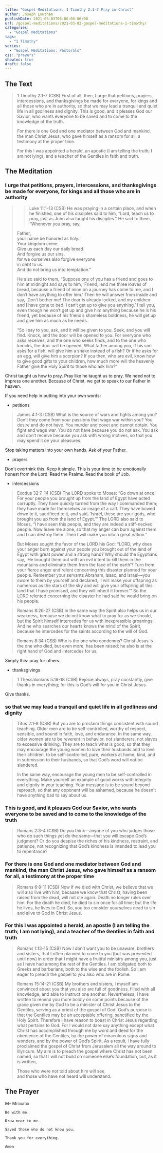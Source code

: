```yaml
---
title: "Gospel Meditations: 1 Timothy 2:1-7 Pray in Christ"
author: Joseph Louthan
publishDate: 2021-03-03T06:00:00-06:00
url: /gospel-meditations/2021-03-03-gospel-meditations-1-timothy/
categories:
  - "Gospel Meditations"
tags:
  - "1 Timothy"
series:
  - "Gospel Meditations: Pastorals"
css: "prayers"
showtoc: true
draft: false
---
```


## The Text

>1 Timothy 2:1-7 (CSB) First of all, then, I urge that petitions, prayers, intercessions, and thanksgivings be made for everyone, for kings and all those who are in authority, so that we may lead a tranquil and quiet life in all godliness and dignity. This is good, and it pleases God our Savior, who wants everyone to be saved and to come to the knowledge of the truth.
>
>For there is one God and one mediator between God and mankind, the man Christ Jesus, who gave himself as a ransom for all, a testimony at the proper time.
>
>For this I was appointed a herald, an apostle (I am telling the truth; I am not lying), and a teacher of the Gentiles in faith and truth.

## The Meditation

### I urge that petitions, prayers, intercessions, and thanksgivings be made for everyone, for kings and all those who are in authority

>>Luke 11:1-13 (CSB) He was praying in a certain place, and when he finished, one of his disciples said to him, “Lord, teach us to pray, just as John also taught his disciples.”
>He said to them, “Whenever you pray, say,
>
>Father,  
>your name be honored as holy.  
>Your kingdom come.  
>Give us each day our daily bread.  
>And forgive us our sins,  
>for we ourselves also forgive everyone  
>in debt to us.  
>And do not bring us into temptation.”  
>
>He also said to them, “Suppose one of you has a friend and goes to him at midnight and says to him, ‘Friend, lend me three loaves of bread, because a friend of mine on a journey has come to me, and I don’t have anything to offer him.’ Then he will answer from inside and say, ‘Don’t bother me! The door is already locked, and my children and I have gone to bed. I can’t get up to give you anything.’ I tell you, even though he won’t get up and give him anything because he is his friend, yet because of his friend’s shameless boldness, he will get up and give him as much as he needs.
>
>“So I say to you, ask, and it will be given to you. Seek, and you will find. Knock, and the door will be opened to you. For everyone who asks receives, and the one who seeks finds, and to the one who knocks, the door will be opened. What father among you, if his son asks for a fish, will give him a snake instead of a fish? Or if he asks for an egg, will give him a scorpion? If you then, who are evil, know how to give good gifts to your children, how much more will the heavenly Father give the Holy Spirit to those who ask him?”

Christ taught us how to pray. Pray like he taught us to pray. We need not to impress one another. Because of Christ, we get to speak to our Father in heaven.

If you need help in putting into your own words:

- petitions

>James 4:1-3 (CSB) What is the source of wars and fights among you? Don’t they come from your passions that wage war within you? You desire and do not have. You murder and covet and cannot obtain. You fight and wage war. You do not have because you do not ask. You ask and don’t receive because you ask with wrong motives, so that you may spend it on your pleasures.

Stop taking matters into your own hands. Ask of your Father.

- prayers

Don't overthink this.  Keep it simple. This is your time to be emotionally honest from the Lord. Read the Psalms. Read the book of Job.

- intercessions

>Exodus 32:7-14 (CSB) The LORD spoke to Moses: “Go down at once! For your people you brought up from the land of Egypt have acted corruptly. They have quickly turned from the way I commanded them; they have made for themselves an image of a calf. They have bowed down to it, sacrificed to it, and said, ‘Israel, these are your gods, who brought you up from the land of Egypt.’” The LORD also said to Moses, “I have seen this people, and they are indeed a stiff-necked people. Now leave me alone, so that my anger can burn against them and I can destroy them. Then I will make you into a great nation.”
>
>But Moses sought the favor of the LORD his God: “LORD, why does your anger burn against your people you brought out of the land of Egypt with great power and a strong hand? Why should the Egyptians say, ‘He brought them out with an evil intent to kill them in the mountains and eliminate them from the face of the earth’? Turn from your fierce anger and relent concerning this disaster planned for your people. Remember your servants Abraham, Isaac, and Israel—you swore to them by yourself and declared, ‘I will make your offspring as numerous as the stars of the sky and will give your offspring all this land that I have promised, and they will inherit it forever.’” So the LORD relented concerning the disaster he had said he would bring on his people.

>Romans 8:26-27 (CSB) In the same way the Spirit also helps us in our weakness, because we do not know what to pray for as we should, but the Spirit himself intercedes for us with inexpressible groanings. And he who searches our hearts knows the mind of the Spirit, because he intercedes for the saints according to the will of God.

>Romans 8:34 (CSB) Who is the one who condemns? Christ Jesus is the one who died, but even more, has been raised; he also is at the right hand of God and intercedes for us.

Simply this: pray for others.

- thanksgivings

>1 Thessalonians 5:16-18 (CSB) Rejoice always, pray constantly, give thanks in everything; for this is God’s will for you in Christ Jesus.

Give thanks.

### so that we may lead a tranquil and quiet life in all godliness and dignity

>Titus 2:1-8 (CSB) But you are to proclaim things consistent with sound teaching. Older men are to be self-controlled, worthy of respect, sensible, and sound in faith, love, and endurance. In the same way, older women are to be reverent in behavior, not slanderers, not slaves to excessive drinking. They are to teach what is good, so that they may encourage the young women to love their husbands and to love their children, to be self-controlled, pure, workers at home, kind, and in submission to their husbands, so that God’s word will not be slandered.
>
>In the same way, encourage the young men to be self-controlled in everything. Make yourself an example of good works with integrity and dignity in your teaching. Your message is to be sound beyond reproach, so that any opponent will be ashamed, because he doesn’t have anything bad to say about us.

### This is good, and it pleases God our Savior, who wants everyone to be saved and to come to the knowledge of the truth

>Romans 2:3-4 (CSB) Do you think—anyone of you who judges those who do such things yet do the same—that you will escape God’s judgment? Or do you despise the riches of his kindness, restraint, and patience, not recognizing that God’s kindness is intended to lead you to repentance?

### For there is one God and one mediator between God and mankind, the man Christ Jesus, who gave himself as a ransom for all, a testimony at the proper time

>Romans 6:8-11 (CSB) Now if we died with Christ, we believe that we will also live with him, because we know that Christ, having been raised from the dead, will not die again. Death no longer rules over him. For the death he died, he died to sin once for all time; but the life he lives, he lives to God. So, you too consider yourselves dead to sin and alive to God in Christ Jesus.

### For this I was appointed a herald, an apostle (I am telling the truth; I am not lying), and a teacher of the Gentiles in faith and truth

>Romans 1:13-15 (CSB) Now I don’t want you to be unaware, brothers and sisters, that I often planned to come to you (but was prevented until now) in order that I might have a fruitful ministry among you, just as I have had among the rest of the Gentiles. I am obligated both to Greeks and barbarians, both to the wise and the foolish. So I am eager to preach the gospel to you also who are in Rome.
>
>Romans 15:14-21 (CSB) My brothers and sisters, I myself am convinced about you that you also are full of goodness, filled with all knowledge, and able to instruct one another. Nevertheless, I have written to remind you more boldly on some points because of the grace given me by God to be a minister of Christ Jesus to the Gentiles, serving as a priest of the gospel of God. God’s purpose is that the Gentiles may be an acceptable offering, sanctified by the Holy Spirit. Therefore I have reason to boast in Christ Jesus regarding what pertains to God. For I would not dare say anything except what Christ has accomplished through me by word and deed for the obedience of the Gentiles, by the power of miraculous signs and wonders, and by the power of God’s Spirit. As a result, I have fully proclaimed the gospel of Christ from Jerusalem all the way around to Illyricum. My aim is to preach the gospel where Christ has not been named, so that I will not build on someone else’s foundation, but, as it is written,
>
>Those who were not told about him will see,  
>and those who have not heard will understand.

## The Prayer

<div style="font-variant: small-caps;">
My Mediator
</div>

```text
Be with me.

Draw near to me.

Saved those who do not know you.

Thank you for everything.

Amen
```
